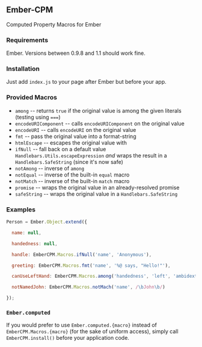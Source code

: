 ## Ember-CPM

Computed Property Macros for Ember

### Requirements

Ember. Versions between 0.9.8 and 1.1 should work fine.

### Installation

Just add `index.js` to your page after Ember but before your app.

### Provided Macros

 * `among` -- returns `true` if the original value is among the given literals
   (testing using `===`)
 * `encodeURIComponent` -- calls `encodeURIComponent` on the original value
 * `encodeURI` -- calls `encodeURI` on the original value
 * `fmt` -- pass the original value into a format-string
 * `htmlEscape` -- escapes the original value with
 * `ifNull` -- fall back on a default value
   `Handlebars.Utils.escapeExpression` *and* wraps the result in a
   `Handlebars.SafeString` (since it's now safe)
 * `notAmong` -- inverse of `among`
 * `notEqual` -- inverse of the built-in `equal` macro
 * `notMatch` -- inverse of the built-in `match` macro
 * `promise` -- wraps the original value in an already-resolved promise
 * `safeString` -- wraps the original value in a `Handlebars.SafeString`

### Examples

```javascript
Person = Ember.Object.extend({

  name: null,

  handedness: null,

  handle: EmberCPM.Macros.ifNull('name', 'Anonymous'),

  greeting: EmberCPM.Macros.fmt('name', '%@ says, "Hello!"'),

  canUseLeftHand: EmberCPM.Macros.among('handedness', 'left', 'ambidextrous'),

  notNamedJohn: EmberCPM.Macros.notMach('name', /\bJohn\b/)

});
```
### `Ember.computed`

If you would prefer to use `Ember.computed.{macro}` instead of
`EmberCPM.Macros.{macro}` (for the sake of uniform access), simply call
`EmberCPM.install()` before your application code.
